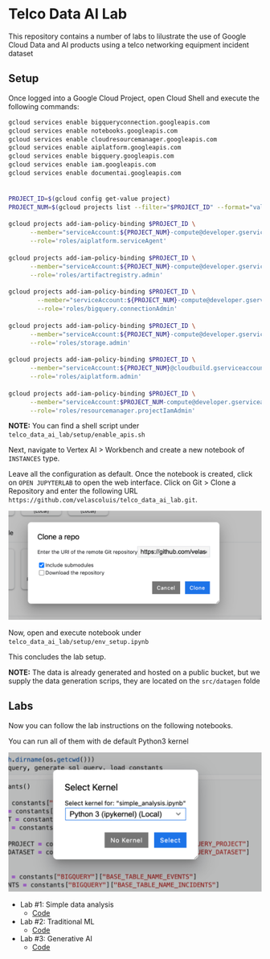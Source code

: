 # Telco Data AI Lab

This repository contains a number of labs to lilustrate the use of Google Cloud Data and AI products using a telco networking equipment incident dataset

## Setup

Once logged into a Google Cloud Project, open Cloud Shell and execute the following commands:

```bash
gcloud services enable bigqueryconnection.googleapis.com
gcloud services enable notebooks.googleapis.com
gcloud services enable cloudresourcemanager.googleapis.com
gcloud services enable aiplatform.googleapis.com
gcloud services enable bigquery.googleapis.com
gcloud services enable iam.googleapis.com
gcloud services enable documentai.googleapis.com


PROJECT_ID=$(gcloud config get-value project)
PROJECT_NUM=$(gcloud projects list --filter="$PROJECT_ID" --format="value(PROJECT_NUMBER)")

gcloud projects add-iam-policy-binding $PROJECT_ID \
      --member="serviceAccount:${PROJECT_NUM}-compute@developer.gserviceaccount.com"\
      --role='roles/aiplatform.serviceAgent'

gcloud projects add-iam-policy-binding $PROJECT_ID \
      --member="serviceAccount:${PROJECT_NUM}-compute@developer.gserviceaccount.com"\
      --role='roles/artifactregistry.admin'

gcloud projects add-iam-policy-binding $PROJECT_ID \
        --member="serviceAccount:${PROJECT_NUM}-compute@developer.gserviceaccount.com" \
        --role='roles/bigquery.connectionAdmin'

gcloud projects add-iam-policy-binding $PROJECT_ID \
      --member="serviceAccount:${PROJECT_NUM}-compute@developer.gserviceaccount.com"\
      --role='roles/storage.admin'

gcloud projects add-iam-policy-binding $PROJECT_ID \
      --member="serviceAccount:${PROJECT_NUM}@cloudbuild.gserviceaccount.com"\
      --role='roles/aiplatform.admin'

gcloud projects add-iam-policy-binding $PROJECT_ID \
      --member="serviceAccount:$PROJECT_NUM-compute@developer.gserviceaccount.com"\
      --role='roles/resourcemanager.projectIamAdmin'
```

**NOTE:** You can find a shell script under `telco_data_ai_lab/setup/enable_apis.sh`

Next, navigate to Vertex AI > Workbench and create a new notebook of `INSTANCES` type.

Leave all the configuration as default.
Once the notebook is created, click on `OPEN JUPYTERLAB` to open the web interface.
Click on Git > Clone a Repository and enter the following URL `https://github.com/velascoluis/telco_data_ai_lab.git`.

![setup_00](assets/setup_00.png)

Now, open and execute notebook under `telco_data_ai_lab/setup/env_setup.ipynb`

This concludes the lab setup.

**NOTE:** The data is already generated and hosted on a public bucket, but we supply the data generation scrips, they are located on the `src/datagen` folde

## Labs

Now you can follow the lab instructions on the following notebooks.

You can run all of them with de default Python3 kernel

![setup_01](assets/setup_01.png)

- Lab #1: Simple data analysis
  - [Code](src/data_analysis/simple_analysis.ipynb)
- Lab #2: Traditional ML
  - [Code](src/incident_classifier/random_forest_classifier.ipynb)
- Lab #3: Generative AI
  - [Code](src/gen_ai_docs/gen_ai_bq.ipynb)
